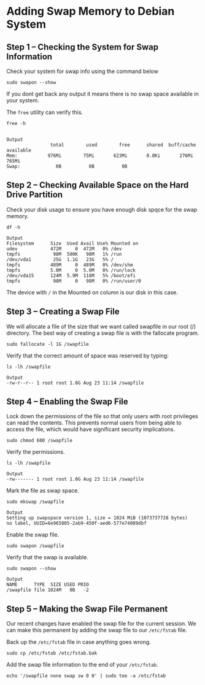 # Adding Swap Memory to Debian System
## Step 1 – Checking the System for Swap Information
Check your system for swap info using the command below

    sudo swapon --show

If you dont get back any output it means there is no swap space available in your system.

The `free` utility can verify this.

    free -h


    Output
                    total        used        free      shared  buff/cache   available
    Mem:           976Mi        75Mi       623Mi       0.0Ki       276Mi       765Mi
    Swap:             0B          0B          0B

## Step 2 – Checking Available Space on the Hard Drive Partition
Check your disk usage to ensure you have enough disk spqce for the swap memory.

    df -h

    Output
    Filesystem      Size  Used Avail Use% Mounted on
    udev            472M     0  472M   0% /dev
    tmpfs            98M  500K   98M   1% /run
    /dev/vda1        25G  1.1G   23G   5% /
    tmpfs           489M     0  489M   0% /dev/shm
    tmpfs           5.0M     0  5.0M   0% /run/lock
    /dev/vda15      124M  5.9M  118M   5% /boot/efi
    tmpfs            98M     0   98M   0% /run/user/0

The device with `/` in the Mounted on column is our disk in this case. 

## Step 3 – Creating a Swap File
We will allocate a file of the size that we want called swapfile in our root (/) directory.
The best way of creating a swap file is with the fallocate program.

    sudo fallocate -l 1G /swapfile

Verify that the correct amount of space was reserved by typing:

    ls -lh /swapfile

    Output
    -rw-r--r-- 1 root root 1.0G Aug 23 11:14 /swapfile

## Step 4 – Enabling the Swap File
Lock down the permissions of the file so that only users with root privileges can read the contents. This prevents normal users from being able to access the file, which would have significant security implications.

    sudo chmod 600 /swapfile

Verify the permissions.

    ls -lh /swapfile

    Output
    -rw------- 1 root root 1.0G Aug 23 11:14 /swapfile

Mark the file as swap space.

    sudo mkswap /swapfile

    Output
    Setting up swapspace version 1, size = 1024 MiB (1073737728 bytes)
    no label, UUID=6e965805-2ab9-450f-aed6-577e74089dbf

Enable the swap file.

    sudo swapon /swapfile

Verify that the swap is available.

    sudo swapon --show

    Output
    NAME      TYPE  SIZE USED PRIO
    /swapfile file 1024M   0B   -2

## Step 5 – Making the Swap File Permanent
Our recent changes have enabled the swap file for the current session. 
We can make this permanent by adding the swap file to our `/etc/fstab` file.

Back up the `/etc/fstab` file in case anything goes wrong.

    sudo cp /etc/fstab /etc/fstab.bak

Add the swap file information to the end of your `/etc/fstab`.

    echo '/swapfile none swap sw 0 0' | sudo tee -a /etc/fstab